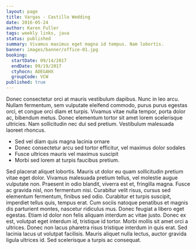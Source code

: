 ```yaml
---
layout: page
title: Vargas - Castillo Wedding
date: 2016-05-24
author: Karen Fuller
tags: weekly links, java
status: published
summary: Vivamus maximus eget magna id tempus. Nam lobortis.
banner: images/banner/office-01.jpg
booking:
  startDate: 09/14/2017
  endDate: 09/19/2017
  ctyhocn: ADEGAHX
  groupCode: VCW
published: true
---
```

Donec consectetur orci at mauris vestibulum dapibus. Nunc in leo arcu. Nullam fermentum, sem vulputate eleifend commodo, purus purus egestas orci, et congue orci diam et turpis. Vivamus vitae nulla tempor, porta dolor ac, bibendum metus. Donec elementum tortor sit amet lorem scelerisque ultricies. Nam sollicitudin nec dui sed pretium. Vestibulum malesuada laoreet rhoncus.

* Sed vel diam quis magna lacinia ornare
* Donec consectetur arcu sed tortor efficitur, vel maximus dolor sodales
* Fusce ultrices mauris vel maximus suscipit
* Morbi sed lorem at turpis faucibus pretium.

Sed placerat aliquet lobortis. Mauris ut dolor eu quam sollicitudin pretium vitae eget dolor. Vivamus malesuada pretium tellus, vel molestie augue vulputate non. Praesent in odio blandit, viverra est et, fringilla magna. Fusce ac gravida nisl, non fermentum nisi. Curabitur velit risus, cursus sed elementum fermentum, finibus sed odio. Curabitur et turpis suscipit, imperdiet tellus quis, tempus erat. Cum sociis natoque penatibus et magnis dis parturient montes, nascetur ridiculus mus. Donec feugiat a libero eget egestas. Etiam id dolor non felis aliquam interdum ac vitae justo. Donec ex est, volutpat eget interdum id, tristique id tortor. Morbi mollis sit amet orci a ultrices. Donec non lacus pharetra risus tristique interdum in quis erat. Sed lacinia lacus ut volutpat facilisis. Mauris aliquet nulla lectus, auctor gravida ligula ultrices id. Sed scelerisque a turpis ac consequat.

